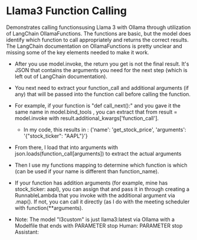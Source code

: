 # Llama3 Function Calling


Demonstrates calling functionsusing Llama 3 with Ollama through utilization of LangChain OllamaFunctions.  The functions are basic, but the model does identify which function to call appropriately and returns the correct results.
The LangChain documentation on OllamaFunctions is pretty unclear and missing some of the key elements needed to make it work.

- After you use model.invoke, the return you get is not the final result.  It's JSON that contains the arguments you need for the next step (which is left out of LangChain documentation).
- You next need to extract your function_call and additional arguments (if any) that will be passed into the function call before calling the function.
- For example, if your function is "def call_next():" and you gave it the same name in model.bind_tools , you can extract that from  result = model.invoke with result.additional_kwargs['function_call'].
  - In my code, this results in : {'name': 'get_stock_price', 'arguments': '{"stock_ticker": "AAPL"}'}
- From there, I load that into arguments with json.loads(function_call[arguments]) to extract the actual arguments
- Then I use my functions mapping to determine which function is which (can be used if your name is different than function_name).
- If your function has addition arguments (for example, mine has stock_ticker: aapl), you can assign that and pass it in through creating a RunnableLambda that you invoke with the additional argument via .map().  If not, you can call it directly (as I do with the meeting scheduler with function(**arguments).

- Note: The model "l3custom" is just llama3:latest via Ollama with a Modelfile that ends with PARAMETER stop Human: PARAMETER stop Assistant:

  

